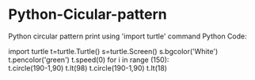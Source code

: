 # Python-Cicular-pattern
Python circular pattern print using 'import turtle' command
Python Code:

import turtle
t=turtle.Turtle()
s=turtle.Screen()
s.bgcolor('White')
t.pencolor('green')
t.speed(0)
for i in range (150):   
    t.circle(190-1,90)
    t.lt(98)
    t.circle(190-1,90)
    t.lt(18)

